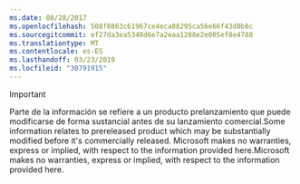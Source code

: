 ```yaml
---
ms.date: 08/28/2017
ms.openlocfilehash: 508f0863c61967ce4eca88295ca56e66f43d0b8c
ms.sourcegitcommit: ef27da3ea5340d6e7a2eaa1288e2e005ef8e4788
ms.translationtype: MT
ms.contentlocale: es-ES
ms.lasthandoff: 03/23/2019
ms.locfileid: "30791915"
---
```

>[!IMPORTANT]
><span data-ttu-id="5616b-101">Parte de la información se refiere a un producto prelanzamiento que puede modificarse de forma sustancial antes de su lanzamiento comercial.</span><span class="sxs-lookup"><span data-stu-id="5616b-101">Some information relates to prereleased product which may be substantially modified before it's commercially released.</span></span> <span data-ttu-id="5616b-102">Microsoft makes no warranties, express or implied, with respect to the information provided here.</span><span class="sxs-lookup"><span data-stu-id="5616b-102">Microsoft makes no warranties, express or implied, with respect to the information provided here.</span></span>